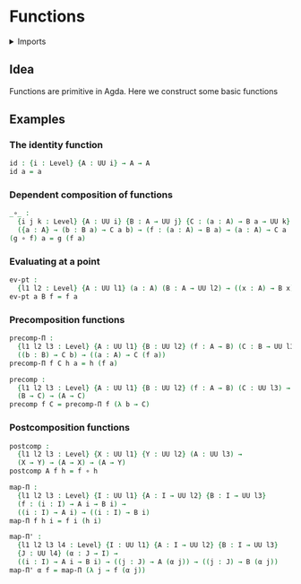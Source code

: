 #  Functions

<details><summary>Imports</summary>
```agda
{-# OPTIONS --safe #-}
module foundation-core.functions where
open import foundation-core.universe-levels
```
</details>

## Idea

Functions are primitive in Agda. Here we construct some basic functions

## Examples

### The identity function

```agda
id : {i : Level} {A : UU i} → A → A
id a = a
```

### Dependent composition of functions

```agda
_∘_ :
  {i j k : Level} {A : UU i} {B : A → UU j} {C : (a : A) → B a → UU k} →
  ({a : A} → (b : B a) → C a b) → (f : (a : A) → B a) → (a : A) → C a (f a)
(g ∘ f) a = g (f a)
```

### Evaluating at a point

```agda
ev-pt :
  {l1 l2 : Level} {A : UU l1} (a : A) (B : A → UU l2) → ((x : A) → B x) → B a
ev-pt a B f = f a
```

### Precomposition functions

```agda
precomp-Π :
  {l1 l2 l3 : Level} {A : UU l1} {B : UU l2} (f : A → B) (C : B → UU l3) →
  ((b : B) → C b) → ((a : A) → C (f a))
precomp-Π f C h a = h (f a)

precomp :
  {l1 l2 l3 : Level} {A : UU l1} {B : UU l2} (f : A → B) (C : UU l3) →
  (B → C) → (A → C)
precomp f C = precomp-Π f (λ b → C)
```

### Postcomposition functions

```agda
postcomp :
  {l1 l2 l3 : Level} {X : UU l1} {Y : UU l2} (A : UU l3) →
  (X → Y) → (A → X) → (A → Y)
postcomp A f h = f ∘ h

map-Π :
  {l1 l2 l3 : Level} {I : UU l1} {A : I → UU l2} {B : I → UU l3}
  (f : (i : I) → A i → B i) →
  ((i : I) → A i) → ((i : I) → B i)
map-Π f h i = f i (h i)

map-Π' :
  {l1 l2 l3 l4 : Level} {I : UU l1} {A : I → UU l2} {B : I → UU l3}
  {J : UU l4} (α : J → I) →
  ((i : I) → A i → B i) → ((j : J) → A (α j)) → ((j : J) → B (α j))
map-Π' α f = map-Π (λ j → f (α j))
```
